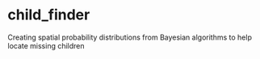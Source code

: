 # child_finder
Creating spatial probability distributions from Bayesian algorithms to help locate missing children

